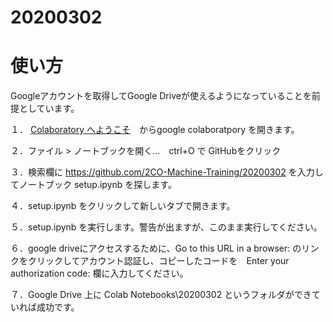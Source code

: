 # 20200302
# 使い方
Googleアカウントを取得してGoogle Driveが使えるようになっていることを前提としています。

１． [Colaboratory へようこそ](https://colab.research.google.com/notebooks/welcome.ipynb)　からgoogle colaboratpory を開きます。
  
２．ファイル > ノートブックを開く...　ctrl+O で GitHubをクリック

３．検索欄に https://github.com/2CO-Machine-Training/20200302 を入力してノートブック setup.ipynb を探します。

４．setup.ipynb をクリックして新しいタブで開きます。

５．setup.ipynb を実行します。警告が出ますが、このまま実行してください。

６．google driveにアクセスするために、Go to this URL in a browser: のリンクをクリックしてアカウント認証し、コピーしたコードを　Enter your authorization code: 欄に入力してください。

７．Google Drive 上に Colab Notebooks\20200302 というフォルダができていれば成功です。
